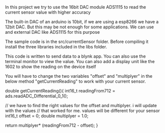 In this project we try to use the 16bit DAC module ADS1115 to read the current sensor value with higher accuracy

The built-in DAC of an arduino is 10bit, if we are using a esp8266 we have a 12bit DAC. But this may be not enough for some applications.
We can use and external DAC like ADS1115 for this purpose

The sample code is in the src/currentSensor folder. Before compiling it install the three libraries included in the libs folder.

This code is written to send data to a blynk app. You can also use the terminal monitor to view the value. You can also add a display unit like 
the 1602 to show the reading on the device itself

You will have to change the two variables "offset" and "multiplyer" in the below method "getCurrentReading" to work with your current sensor.


double getCurrentReading(){
  int16_t readingFrom712 = ads.readADC_Differential_0_1();
  
  // we have to find the right values for the offset and multiplyer. i will update with the values
  // that worked for me. values will be different for your sensor
  int16_t offset = 0;
  double multiplyer = 1.0;
  
  return  multiplyer* (readingFrom712 - offset);
  }
